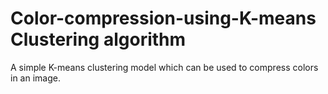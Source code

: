 # Color-compression-using-K-means Clustering algorithm
A simple K-means clustering model which can be used to compress colors in an image.
